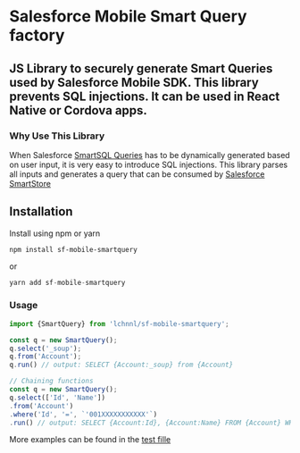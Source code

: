 # Salesforce Mobile Smart Query factory

## JS Library to securely generate Smart Queries used by Salesforce Mobile SDK. This library prevents SQL injections. It can be used in React Native or Cordova apps.

### Why Use This Library
When Salesforce [SmartSQL Queries](https://developer.salesforce.com/docs/atlas.en-us.noversion.mobile_sdk.meta/mobile_sdk/offline_smart_sql.htm) has to be dynamically generated based on user input, it is very easy to introduce SQL injections. This library parses all inputs and generates a query that can be consumed by [Salesforce SmartStore](https://developer.salesforce.com/docs/atlas.en-us.noversion.mobile_sdk.meta/mobile_sdk/offline_intro.htm)

## Installation

Install using npm or yarn

```
npm install sf-mobile-smartquery
```
or
```typescript
yarn add sf-mobile-smartquery
```


### Usage
```typescript
import {SmartQuery} from 'lchnnl/sf-mobile-smartquery'; 

const q = new SmartQuery();
q.select('_soup');
q.from('Account');
q.run() // output: SELECT {Account:_soup} from {Account}

// Chaining functions
const q = new SmartQuery();
q.select(['Id', 'Name'])
.from('Account')
.where('Id', '=', `'001XXXXXXXXXXX'`)
.run() // output: SELECT {Account:Id}, {Account:Name} FROM {Account} WHERE {Account:Id} = '001XXXXXXXXXXX'
```

More examples can be found in the [test fille](./src/SmartQuery.test.ts)
